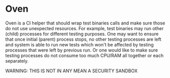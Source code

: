 Oven
====

Oven is a CI helper that should wrap test binaries calls and make sure those do
not use unexpected resources. For example, test binaries may run other (child)
processes for different testing purposes. One may want to ensure that once
initial (parent) process stops, no other testing processes are left and system
is able to run new tests which won't be affected by testing processes that were
left by previous run. Or one would like to make sure testing processes do not
consume too much CPU/RAM all together or each separately.

WARNING: THIS IS NOT IN ANY MEAN A SECURITY SANDBOX
